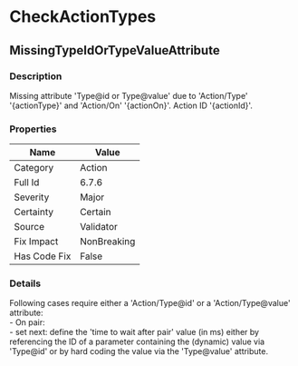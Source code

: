﻿---  
uid: Validator_6_7_6  
---

# CheckActionTypes

## MissingTypeIdOrTypeValueAttribute

### Description

Missing attribute 'Type@id or Type@value' due to 'Action\/Type' '{actionType}' and 'Action\/On' '{actionOn}'. Action ID '{actionId}'.

### Properties

| Name         | Value       |
| ------------ | ----------- |
| Category     | Action      |
| Full Id      | 6.7.6       |
| Severity     | Major       |
| Certainty    | Certain     |
| Source       | Validator   |
| Fix Impact   | NonBreaking |
| Has Code Fix | False       |

### Details

Following cases require either a 'Action\/Type@id' or a 'Action\/Type@value' attribute:  
\- On pair:  
    \- set next: define the 'time to wait after pair' value (in ms) either by referencing the ID of a parameter containing the (dynamic) value via 'Type@id' or by hard coding the value via the 'Type@value' attribute.
